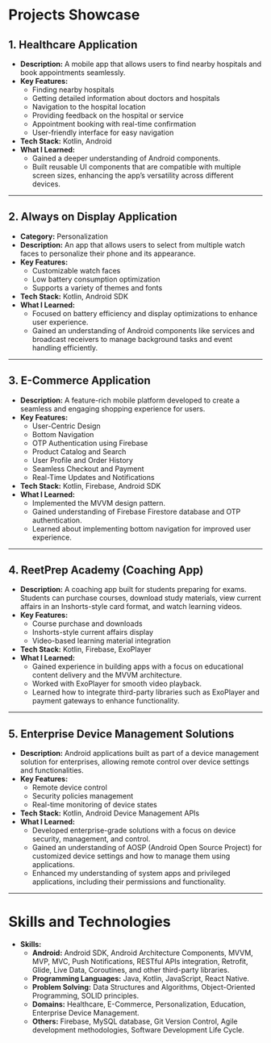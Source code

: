 # Projects Showcase

## 1. **Healthcare Application**
   - **Description:** A mobile app that allows users to find nearby hospitals and book appointments seamlessly.
   - **Key Features:**
     - Finding nearby hospitals
     - Getting detailed information about doctors and hospitals
     - Navigation to the hospital location
     - Providing feedback on the hospital or service
     - Appointment booking with real-time confirmation
     - User-friendly interface for easy navigation
   - **Tech Stack:** Kotlin, Android
   - **What I Learned:**
     - Gained a deeper understanding of Android components.
     - Built reusable UI components that are compatible with multiple screen sizes, enhancing the app’s versatility across different devices.

---

## 2. **Always on Display Application**
   - **Category:** Personalization
   - **Description:** An app that allows users to select from multiple watch faces to personalize their phone and its appearance.
   - **Key Features:**
     - Customizable watch faces
     - Low battery consumption optimization
     - Supports a variety of themes and fonts
   - **Tech Stack:** Kotlin, Android SDK
   - **What I Learned:**
     - Focused on battery efficiency and display optimizations to enhance user experience.
     - Gained an understanding of Android components like services and broadcast receivers to manage background tasks and event handling efficiently.

---

## 3. **E-Commerce Application**
   - **Description:** A feature-rich mobile platform developed to create a seamless and engaging shopping experience for users.
   - **Key Features:**
     - User-Centric Design
     - Bottom Navigation
     - OTP Authentication using Firebase
     - Product Catalog and Search
     - User Profile and Order History
     - Seamless Checkout and Payment
     - Real-Time Updates and Notifications
   - **Tech Stack:** Kotlin, Firebase, Android SDK
   - **What I Learned:**
     - Implemented the MVVM design pattern.
     - Gained understanding of Firebase Firestore database and OTP authentication.
     - Learned about implementing bottom navigation for improved user experience.

---

## 4. **ReetPrep Academy (Coaching App)**
   - **Description:** A coaching app built for students preparing for exams. Students can purchase courses, download study materials, view current affairs in an Inshorts-style card format, and watch learning videos.
   - **Key Features:**
     - Course purchase and downloads
     - Inshorts-style current affairs display
     - Video-based learning material integration
   - **Tech Stack:** Kotlin, Firebase, ExoPlayer
   - **What I Learned:**
     - Gained experience in building apps with a focus on educational content delivery and the MVVM architecture.
     - Worked with ExoPlayer for smooth video playback.
     - Learned how to integrate third-party libraries such as ExoPlayer and payment gateways to enhance functionality.

---

## 5. **Enterprise Device Management Solutions**
   - **Description:** Android applications built as part of a device management solution for enterprises, allowing remote control over device settings and functionalities.
   - **Key Features:**
     - Remote device control
     - Security policies management
     - Real-time monitoring of device states
   - **Tech Stack:** Kotlin, Android Device Management APIs
   - **What I Learned:**
     - Developed enterprise-grade solutions with a focus on device security, management, and control.
     - Gained an understanding of AOSP (Android Open Source Project) for customized device settings and how to manage them using applications.
     - Enhanced my understanding of system apps and privileged applications, including their permissions and functionality.

---

# Skills and Technologies

- **Skills:**
  - **Android:** Android SDK, Android Architecture Components, MVVM, MVP, MVC, Push Notifications, RESTful APIs integration, Retrofit, Glide, Live Data, Coroutines, and other third-party libraries.
  - **Programming Languages:** Java, Kotlin, JavaScript, React Native.
  - **Problem Solving:** Data Structures and Algorithms, Object-Oriented Programming, SOLID principles.
  - **Domains:** Healthcare, E-Commerce, Personalization, Education, Enterprise Device Management.
  - **Others:** Firebase, MySQL database, Git Version Control, Agile development methodologies, Software Development Life Cycle.

